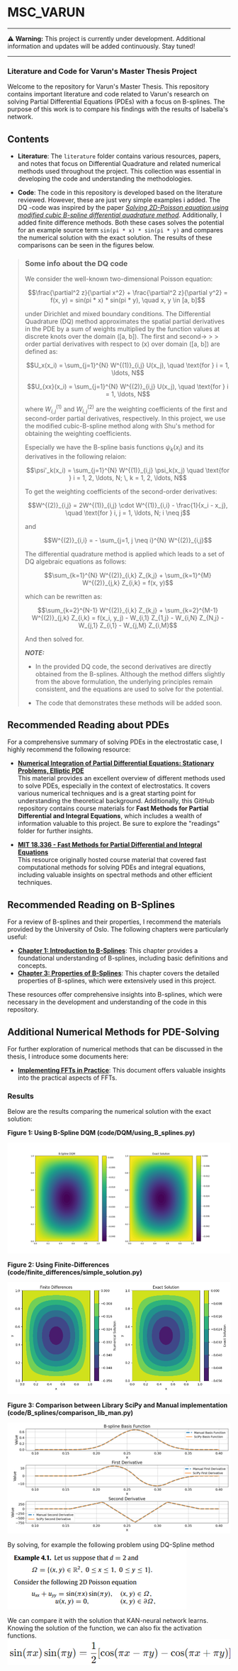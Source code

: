 # MSC_VARUN
---

:warning: **Warning:** This project is currently under development. Additional information and updates will be added continuously. Stay tuned!

---
### Literature and Code for Varun's Master Thesis Project

Welcome to the repository for Varun's Master Thesis. This repository contains important literature and code related to Varun's research on solving Partial Differential Equations (PDEs) with a focus on B-splines. The purpose of this work is to compare his findings with the results of Isabella's network.

## Contents

- **Literature**: The `literature` folder contains various resources, papers, and notes that focus on Differential Quadrature and related numerical methods used throughout the project. This collection was essential in developing the code and understanding the methodologies.

- **Code**: The code in this repository is developed based on the literature reviewed. However, these are  just very simple examples i added.
The DQ -code was inspired by the paper [*Solving 2D-Poisson equation using modified cubic B-spline differential quadrature method*](https://www.sciencedirect.com/science/article/pii/S2090447917301521). Additionally, I added finite difference methods.
Both these cases solves the potential for an example source term `sin(pi * x) * sin(pi * y)` and compares the numerical solution with the exact solution. The results of these comparisons can be seen in the figures below.

> ### Some info about the DQ code 
> 
> We consider the well-known two-dimensional Poisson equation:
> 
> ```math
> \frac{\partial^2 z}{\partial x^2} + \frac{\partial^2 z}{\partial y^2} = f(x, y) = sin(pi * x) * sin(pi * y), \quad x, y \in [a, b]
> ```
> 
> under Dirichlet and mixed boundary conditions. The Differential Quadrature (DQ) method approximates the spatial partial derivatives in the PDE by a sum of weights multiplied by the function values at discrete knots over the domain \([a, b]\). The first and second-> > > order partial derivatives with respect to \(x\) over domain \([a, b]\) are defined as:
> 
> ```math
> U_x(x_i) = \sum_{j=1}^{N} W^{(1)}_{i,j} U(x_j), \quad \text{for } i = 1, \ldots, N
> ```
> 
> 
> ```math
> U_{xx}(x_i) = \sum_{j=1}^{N} W^{(2)}_{i,j} U(x_j), \quad \text{for } i = 1, \ldots, N
> ```
> 
> where $`W^{(1)}_{i,j}`$ and $`W^{(2)}_{i,j}`$ are the weighting coefficients of the first and second-order partial derivatives, respectively. 
> In this project, we use the modified cubic-B-spline method along with Shu's method for obtaining the weighting coefficients.
> 
> 
> Especially we have the B-spline basis functions $`\psi_k(x_i)`$  and its derivatives in the following relaion:
> 
> ```math
> \psi'_k(x_i) = \sum_{j=1}^{N} W^{(1)}_{i,j} \psi_k(x_j) \quad \text{for } i = 1, 2, \ldots, N; \, k = 1, 2, \ldots, N
> ```
> 
> To get the weighting coefficients of the second-order derivatives:
> 
> ```math
> W^{(2)}_{i,j} = 2W^{(1)}_{i,j} \cdot W^{(1)}_{i,i} - \frac{1}{x_i - x_j}, \quad \text{for } i, j = 1, \ldots, N; i \neq j
> ```
> 
> and
> 
> ```math
> W^{(2)}_{i,i} = - \sum_{j=1, j \neq i}^{N} W^{(2)}_{i,j}
> ```
> 
> 
> The differential quadrature method is applied which leads to a set of DQ algebraic equations as follows:
> 
> ```math
> \sum_{k=1}^{N} W^{(2)}_{i,k} Z_{k,j} + \sum_{k=1}^{M} W^{(2)}_{j,k} Z_{i,k} = f(x, y)
> ```
> 
> which can be rewritten as:
> 
> ```math
> \sum_{k=2}^{N-1} W^{(2)}_{i,k} Z_{k,j} + \sum_{k=2}^{M-1} W^{(2)}_{j,k} Z_{i,k} = f(x_i, y_j) - W_{i,1} Z_{1,j} - W_{i,N} Z_{N,j} - W_{j,1} Z_{i,1} - W_{j,M} Z_{i,M}
> ```
> 
> And then solved for. 
> 
> **_NOTE:_** 
> - In the provided DQ code, the second derivatives are directly obtained from the B-splines. Although the method differs slightly from the above formulation, the underlying principles remain consistent, and the equations are used to solve for the potential.
> 
> - The code that demonstrates these methods will be added soon.



## Recommended Reading about PDEs

For a comprehensive summary of solving PDEs in the electrostatic case, I highly recommend the following resource:

- **[Numerical Integration of Partial Differential Equations: Stationary Problems, Elliptic PDE](https://www.mps.mpg.de/phd/numerical-integration-partial-differential-equations-stationary-problems-elliptic-pde)**  
  This material provides an excellent overview of different methods used to solve PDEs, especially in the context of electrostatics. It covers various numerical techniques and is a great starting point for understanding the theoretical background.
Additionally, this GitHub repository contains course materials for **Fast Methods for Partial Differential and Integral Equations**, which includes a wealth of information valuable to this project. Be sure to explore the "readings" folder for further insights.

- **[MIT 18.336 - Fast Methods for Partial Differential and Integral Equations](https://github.com/mitmath/18336/tree/master)**  
  This resource originally hosted course material that covered fast computational methods for solving PDEs and integral equations, including valuable insights on spectral methods and other efficient techniques.

## Recommended Reading on B-Splines

For a review of B-splines and their properties, I recommend the materials provided by the University of Oslo. The following chapters were particularly useful:

- **[Chapter 1: Introduction to B-Splines](https://www.uio.no/studier/emner/matnat/ifi/nedlagte-emner/INF-MAT5340/v07/undervisningsmateriale/kap1.pdf)**: This chapter provides a foundational understanding of B-splines, including basic definitions and concepts.
- **[Chapter 3: Properties of B-Splines](https://www.uio.no/studier/emner/matnat/ifi/nedlagte-emner/INF-MAT5340/v07/undervisningsmateriale/kap3.pdf)**: This chapter covers the detailed properties of B-splines, which were extensively used in this project.

These resources offer comprehensive insights into B-splines, which were necessary in the development and understanding of the code in this repository.


## Additional Numerical Methods for PDE-Solving

For further exploration of numerical methods that can be discussed in the thesis, I introduce some documents here:

- **[Implementing FFTs in Practice](https://www.csd.uwo.ca/~mmorenom/CS433-CS9624/Resources/Implementing_FFTs_in_Practice.pdf)**: This document offers valuable insights into the practical aspects of FFTs.


### Results

Below are the results comparing the numerical solution with the exact solution:

**Figure 1: Using B-Spline DQM (code/DQM/using_B_splines.py)**

![B-splines](Figures/B_spline_DQ.png)

**Figure 2: Using Finite-Differences (code/finite_differences/simple_solution.py)**

![Finite-Differences](Figures/fin_dir.png)

**Figure 3: Comparison between Library SciPy and Manual implementation (code/B_splines/comparison_lib_man.py)**

![Comparison](Figures/comp_lib_man.png)


By solving, for example the following problem using DQ-Spline method
![solution](Figures/SOL_41.png)

We can compare it with the solution that KAN-neural network learns. 
Knowing the solution of the function, we can also fix the activation functions.
![easier](Figures/easier.png)







